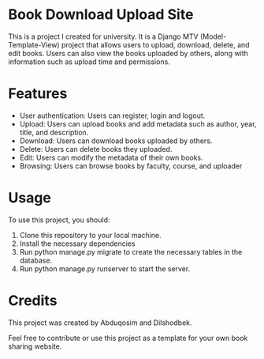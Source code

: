 
# Book Download Upload Site

This is a project I created for  university. It is a Django MTV (Model-Template-View) project that allows users to upload, download, delete, and edit books. Users can also view the books uploaded by others, along with information such as upload time and permissions.

# Features
 * User authentication: Users can register, login and logout.
 * Upload: Users can upload books and add metadata such as author, year, title, and description.
 * Download: Users can download books uploaded by others.
 * Delete: Users can delete books they uploaded.
 * Edit: Users can modify the metadata of their own books.
 * Browsing: Users can browse books by faculty, course, and uploader
# Usage
To use this project, you should:
 1. Clone this repository to your local machine.
 2. Install the necessary dependencies
 3. Run python manage.py migrate to create the necessary tables in the database.
 4. Run python manage.py runserver to start the server.
# Credits
This project was created by Abduqosim and  Dilshodbek.

Feel free to contribute or use this project as a template for your own book sharing website.




